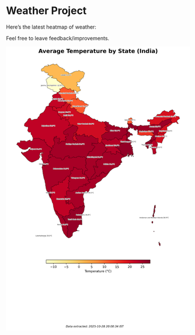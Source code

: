 # Weather Project

Here’s the latest heatmap of weather:

Feel free to leave feedback/improvements.

![India Heatmap](docs/assets/india_heatmap.png?v=00D38C)

